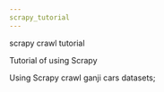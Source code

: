```yaml
---
scrapy_tutorial
---
```


scrapy crawl tutorial

Tutorial of using Scrapy

Using Scrapy crawl ganji cars datasets;
